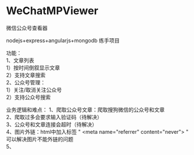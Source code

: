 # WeChatMPViewer
微信公众号查看器<br/>

nodejs+express+angularjs+mongodb 练手项目<br/>

功能：<br/>
1、文章列表<br/>
    1）按时间倒叙显示文章<br/>
    2）支持文章搜索<br/>
2、公众号管理：<br/>
    1）关注/取消关注公众号<br/>
    2）支持公众号搜索<br/>

业务逻辑和难点：
1、爬取公众号文章：爬取搜狗微信的公众号和文章<br/>
2、爬取过多会要求输入验证码（待解决）<br/>
3、公众号和文章连接会超时（待解决）<br/>
4、图片外链：html中加入标签 " &lt;meta name="referrer" content="never"&gt; " 可以解决图片不能外链的问题<br/>
5、